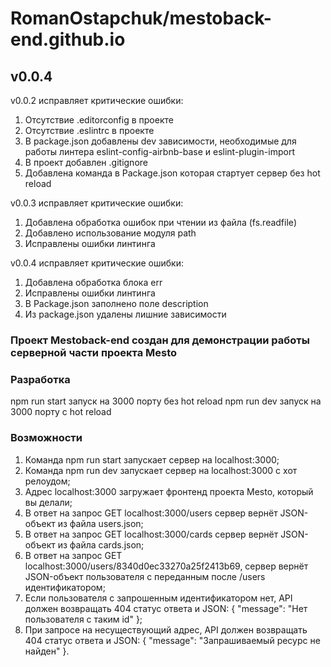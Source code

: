 # RomanOstapchuk/mestoback-end.github.io

## v0.0.4

v0.0.2 исправляет критические ошибки:
1) Отсутствие .editorconfig в проекте
2) Отсутствие .eslintrc в проекте
3) В package.json добавлены dev зависимости, необходимые для работы линтера eslint-config-airbnb-base и eslint-plugin-import
4) В проект добавлен .gitignore
5) Добавлена команда в Package.json которая стартует сервер без hot reload

v0.0.3 исправляет критические ошибки:
1) Добавлена обработка ошибок при чтении из файла (fs.readfile)
2) Добавлено использование модуля path
3) Исправлены ошибки линтинга

v0.0.4 исправляет критические ошибки:
1) Добавлена обработка блока err
2) Исправлены ошибки линтинга
3) В Package.json заполнено поле description
4) Из package.json удалены лишние зависимости

### Проект Mestoback-end создан для демонстрации работы серверной части проекта Mesto

### Разработка

npm run start запуск на 3000 порту без hot reload
npm run dev запуск на 3000 порту с hot reload

### Возможности 

1) Команда npm run start запускает сервер на localhost:3000;
2) Команда npm run dev запускает сервер на localhost:3000 с хот релоудом;
3) Адрес localhost:3000 загружает фронтенд проекта Mesto, который вы делали;
4) В ответ на запрос GET localhost:3000/users сервер вернёт JSON-объект из файла users.json;
5) В ответ на запрос GET localhost:3000/cards сервер вернёт JSON-объект из файла cards.json;
6) В ответ на запрос GET localhost:3000/users/8340d0ec33270a25f2413b69, сервер вернёт JSON-объект пользователя с переданным после /users идентификатором;
7) Если пользователя с запрошенным идентификатором нет, API должен возвращать 404 статус ответа и JSON: { "message": "Нет пользователя с таким id" };
8) При запросе на несуществующий адрес, API должен возвращать 404 статус ответа и JSON: { "message": "Запрашиваемый ресурс не найден" }.